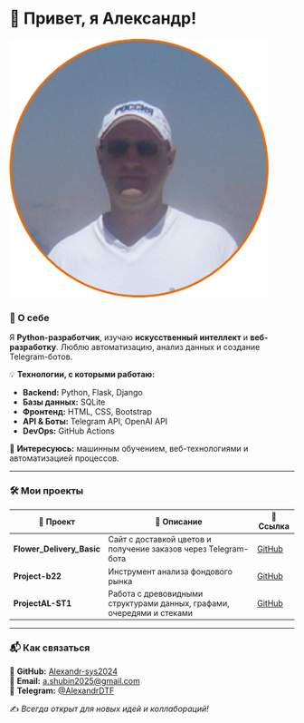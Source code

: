 # 👋 Привет, я Александр!

![Моё фото](images/image001.png)

### 🚀 О себе
Я **Python-разработчик**, изучаю **искусственный интеллект** и **веб-разработку**. Люблю автоматизацию, анализ данных и создание Telegram-ботов. 

💡 **Технологии, с которыми работаю:**
- **Backend:** Python, Flask, Django
- **Базы данных:**  SQLite
- **Фронтенд:** HTML, CSS, Bootstrap
- **API & Боты:** Telegram API, OpenAI API
- **DevOps:** GitHub Actions

📌 **Интересуюсь:** машинным обучением, веб-технологиями и автоматизацией процессов.

---

### 🛠 Мои проекты
| 🔹 Проект | 📝 Описание | 🔗 Ссылка |
|-----------|-----------|----------|
| **Flower_Delivery_Basic** | Сайт с доставкой цветов и получение заказов через Telegram-бота | [GitHub](https://github.com/Alexandr-sys2024/Flower_Delivery_Basic) |
| **Project-b22** | Инструмент анализа фондового рынка | [GitHub](https://github.com/Alexandr-sys2024/Project-b22) |
| **ProjectAL-ST1** | Работа с древовидными структурами данных, графами, очередями и стеками | [GitHub](https://github.com/Alexandr-sys2024/ProjectAL-ST1) |

---

### 📬 Как связаться
📌 **GitHub:** [Alexandr-sys2024](https://github.com/Alexandr-sys2024)  
📌 **Email:** [a.shubin2025@gmail.com](mailto:a.shubin2025@gmail.com)  
📌 **Telegram:** [@AlexandrDTF](https://t.me/AlexanderDTF)

✍️ _Всегда открыт для новых идей и коллабораций!_